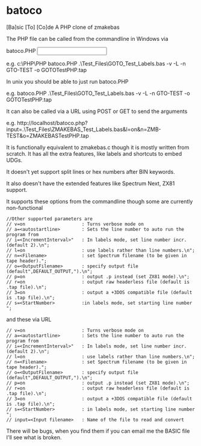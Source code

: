 # batoco
[Ba]sic [To] [Co]de
A PHP clone of zmakebas

The PHP file can be called from the commandline in Windows via
 
<path to PHP install> batoco.PHP <input file name>
 
e.g. c:\PHP\PHP batoco.PHP .\Test_Files\GOTO_Test_Labels.bas -v -L -n GTO-TEST -o GOTOTestPHP.tap
 
In unix you should be able to just run batoco.PHP
 
e.g. batoco.PHP .\Test_Files\GOTO_Test_Labels.bas -v -L -n GTO-TEST -o GOTOTestPHP.tap
 
It can also be called via a URL using POST or GET to send the arguments
 
e.g. http://localhost/batoco.php?input=.\Test_Files\ZMAKEBAS_Test_Labels.bas&l=on&n=ZMB-TEST&o=ZMAKEBASTestPHP.tap
 
It is functionally equivalent to zmakebas.c though it is mostly written from scratch. It has all the extra features, like labels and shortcuts to embed UDGs.

It doesn't yet support split lines or hex numbers after BIN keywords. 

It also doesn't have the extended features like Spectrum Next, ZX81 support.
 
It supports these options from the commandline though some are currently non-functional
 
    //Other supported parameters are
    // v=on                     : Turns verbose mode on
    // a=<autostartline>        : Sets the line number to auto run the program from
    // i=<IncrementInterval>"   : In labels mode, set line number incr. (default 2).\n";
    // l=on                     : use labels rather than line numbers.\n";
    // n=<Filename>             : set Spectrum filename (to be given in tape header).";
    // o=<OutputFilename>       : specify output file (default",DEFAULT_OUTPUT,").\n";
    // p=on                     : output .p instead (set ZX81 mode).\n";
    // r=on                     : output raw headerless file (default is .tap file).\n";
    // 3=on                     : output a +3DOS compatible file (default is .tap file).\n";
    // s=<StartNumber>          :in labels mode, set starting line number ";
 
and these via URL
 
    // v=on                     : Turns verbose mode on
    // a=<autostartline>        : Sets the line number to auto run the program from
    // i=<IncrementInterval>"   : In labels mode, set line number incr. (default 2).\n";
    // l=on                     : use labels rather than line numbers.\n";
    // n=<Filename>             : set Spectrum filename (to be given in tape header).";
    // o=<OutputFilename>       : specify output file (default",DEFAULT_OUTPUT,").\n";
    // p=on                     : output .p instead (set ZX81 mode).\n";
    // r=on                     : output raw headerless file (default is .tap file).\n";
    // 3=on                     : output a +3DOS compatible file (default is .tap file).\n";
    // s=<StartNumber>          : in labels mode, set starting line number ";
    // input=<Input filename>   : Name of the file to read and convert
 
There will be bugs, when you find them if you can email me the BASIC file I'll see what is broken.
